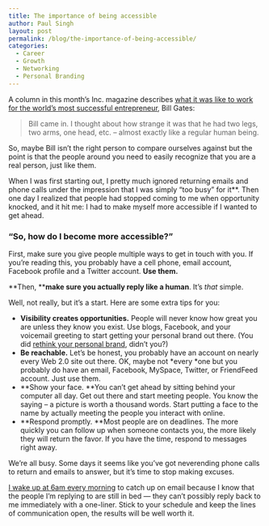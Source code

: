 ```yaml
---
title: The importance of being accessible
author: Paul Singh
layout: post
permalink: /blog/the-importance-of-being-accessible/
categories:
  - Career
  - Growth
  - Networking
  - Personal Branding
---
```

A column in this month&#8217;s Inc. magazine describes [what it was like to work for the world&#8217;s most successful entrepreneur][1], Bill Gates:

> Bill came in. I thought about how strange it was that he had two legs, two arms, one head, etc. &#8211; almost exactly like a regular human being.

So, maybe Bill isn&#8217;t the right person to compare ourselves against but the point is that the people around you need to easily recognize that you are a real person, just like them.

When I was first starting out, I pretty much ignored returning emails and phone calls under the impression that I was simply &#8220;too busy&#8221; for it**. Then one day I realized that people had stopped coming to me when opportunity knocked, and it hit me: I had to make myself more accessible if I wanted to get ahead.

### &#8220;So, how do I become more accessible?&#8221;

First, make sure you give people multiple ways to get in touch with you. If you&#8217;re reading this, you probably have a cell phone, email account, Facebook profile and a Twitter account. **Use them.**

**Then, ****make sure you actually reply like a human**. It&#8217;s *that* simple.

<p style="text-align: left;">
  Well, not really, but it&#8217;s a start. Here are some extra tips for you:<!--more-->
</p>

  * **Visibility creates opportunities.** People will never know how great you are unless they know you exist. Use blogs, Facebook, and your voicemail greeting to start getting your personal brand out there. (You did [rethink your personal brand][2], didn&#8217;t you?)
  * **Be reachable.** Let&#8217;s be honest, you probably have an account on nearly every Web 2.0 site out there. OK, maybe not *every *one but you probably do have an email, Facebook, MySpace, Twitter, or FriendFeed account. Just use them.
  * **Show your face. **You can&#8217;t get ahead by sitting behind your computer all day. Get out there and start meeting people. You know the saying &#8211; a picture is worth a thousand words. Start putting a face to the name by actually meeting the people you interact with online.
  * **Respond promptly. **Most people are on deadlines. The more quickly you can follow up when someone contacts you, the more likely they will return the favor. If you have the time, respond to messages right away.

We&#8217;re all busy. Some days it seems like you&#8217;ve got neverending phone calls to return and emails to answer, but it&#8217;s time to stop making excuses.

[I wake up at 6am every morning][3] to catch up on email because I know that the people I&#8217;m replying to are still in bed &#8212; they can&#8217;t possibly reply back to me immediately with a one-liner. Stick to your schedule and keep the lines of communication open, the results will be well worth it.

*[][4]*

 [1]: http://www.inc.com/magazine/20080701/how-hard-could-it-be-glory-days.html
 [2]: http://www.resultsjunkies.com/blog/five-tips-to-rethinking-your-personal-brand/
 [3]: http://www.resultsjunkies.com/blog/ill-sleep-when-im-dead/
 [4]: http://www.flickr.com/photos/ben-zvan-photography/ "Link to Ben Zvan's photostream"